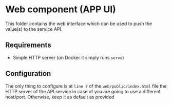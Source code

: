 # Web component (APP UI)

This folder contains the web interface which can be used to push the value(s) to the service API.

## Requirements

* Simple HTTP server (on Docker it simply runs `serve`)

## Configuration

The only thing to configure is at `line 7` of the `web/public/index.html` file the HTTP server of the API service in case of you are going to use a different host/port. Otherwise, keep it as default as provided